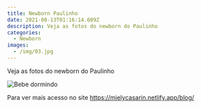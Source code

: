 ```yaml
---
title: Newborn Paulinho
date: 2021-08-13T01:16:14.609Z
description: Veja as fotos do newborn do Paulinho
categories:
  - Newborn
images:
  - /img/03.jpg
---
```

Veja as fotos do newborn do Paulinho

![Bebe dormindo](/img/02.jpg "Lindinho")

Para ver mais acesso no site <https://mielycasarin.netlify.app/blog/>